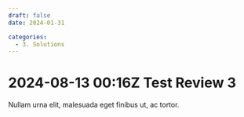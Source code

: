 ```yaml
---
draft: false
date: 2024-01-31

categories:
  - 3. Solutions
---
```


# 2024-08-13 00:16Z Test Review 3

Nullam urna elit, malesuada eget finibus ut, ac tortor.